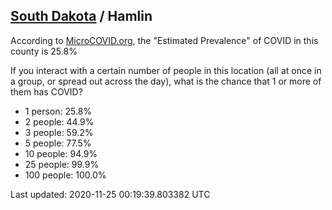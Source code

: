 
## [South Dakota](/united-states/south-dakota) / Hamlin

According to [MicroCOVID.org](http://microcovid.org),
the "Estimated Prevalence" of COVID in this county is 25.8%

If you interact with a certain number of people in this location
(all at once in a group, or spread out across the day), what is the chance that
1 or more of them has COVID?

- 1 person: 25.8%
- 2 people: 44.9%
- 3 people: 59.2%
- 5 people: 77.5%
- 10 people: 94.9%
- 25 people: 99.9%
- 100 people: 100.0%

Last updated: 2020-11-25 00:19:39.803382 UTC
